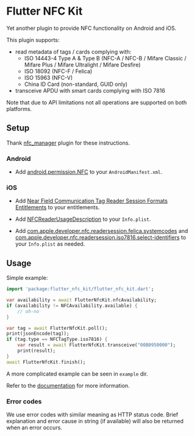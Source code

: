 # Flutter NFC Kit

Yet another plugin to provide NFC functionality on Android and iOS.

This plugin supports:

* read metadata of tags / cards complying with:
  * ISO 14443-4 Type A & Type B (NFC-A / NFC-B / Mifare Classic / Mifare Plus / Mifare Ultralight / Mifare Desfire)
  * ISO 18092 (NFC-F / Felica)
  * ISO 15963 (NFC-V)
  * China ID Card (non-standard, GUID only)
* transceive APDU with smart cards complying with ISO 7816

Note that due to API limitations not all operations are supported on both platforms.

## Setup

Thank [nfc_manager](https://pub.dev/packages/nfc_manager) plugin for these instructions.

### Android

* Add [android.permission.NFC](https://developer.android.com/reference/android/Manifest.permission.html#NFC) to your `AndroidManifest.xml`.

### iOS

* Add [Near Field Communication Tag Reader Session Formats Entitlements](https://developer.apple.com/documentation/bundleresources/entitlements/com_apple_developer_nfc_readersession_formats) to your entitlements.

* Add [NFCReaderUsageDescription](https://developer.apple.com/documentation/bundleresources/information_property_list/nfcreaderusagedescription) to your `Info.plist`.

* Add [com.apple.developer.nfc.readersession.felica.systemcodes](https://developer.apple.com/documentation/bundleresources/information_property_list/systemcodes) and [com.apple.developer.nfc.readersession.iso7816.select-identifiers](https://developer.apple.com/documentation/bundleresources/information_property_list/select-identifiers) to your `Info.plist` as needed.

## Usage

Simple example:

```dart
import 'package:flutter_nfc_kit/flutter_nfc_kit.dart';

var availability = await FlutterNfcKit.nfcAvailability;
if (availability != NFCAvailability.available) {
    // oh-no
}

var tag = await FlutterNfcKit.poll();
print(jsonEncode(tag));
if (tag.type == NFCTagType.iso7816) {
    var result = await FlutterNfcKit.transceive("00B0950000");
    print(result);
}
await FlutterNfcKit.finish();
```

A more complicated example can be seen in `example` dir.

Refer to the [documentation](https://pub.dev/documentation/flutter_nfc_kit/) for more information.

### Error codes

We use error codes with similar meaning as HTTP status code. Brief explanation and error cause in string (if available) will also be returned when an error occurs.
